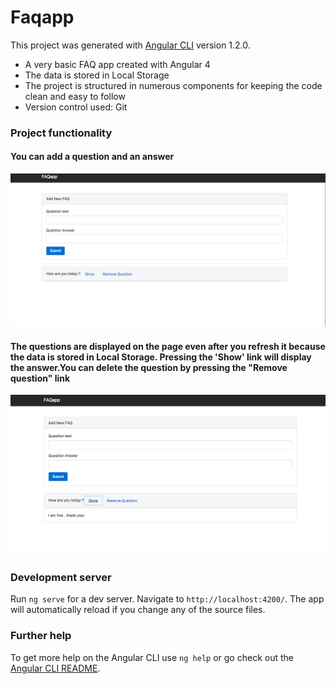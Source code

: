 # Faqapp

This project was generated with [Angular CLI](https://github.com/angular/angular-cli) version 1.2.0.

* A very basic FAQ app created with Angular 4
* The data is stored in Local Storage
* The project is structured in numerous components for keeping the code clean and easy to follow  
* Version control used: Git

### Project functionality

#### You can add a question and an answer

![dashboard](images/dashboard-panel.png)

#### The questions are displayed on the page even after you refresh it because the data is stored in Local Storage. Pressing the 'Show' link will display the answer.You can delete the question by pressing the "Remove question" link

![show-question](images/show.png)

### Development server

Run `ng serve` for a dev server. Navigate to `http://localhost:4200/`. The app will automatically reload if you change any of the source files.

### Further help

To get more help on the Angular CLI use `ng help` or go check out the [Angular CLI README](https://github.com/angular/angular-cli/blob/master/README.md).
